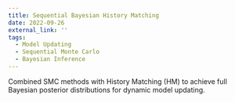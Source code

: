 ```yaml
---
title: Sequential Bayesian History Matching
date: 2022-09-26
external_link: ''
tags:
  - Model Updating
  - Sequential Monte Carlo
  - Bayesian Inference
---
```


Combined SMC methods with History Matching (HM) to achieve full Bayesian posterior distributions for dynamic model updating.

<!--more-->
